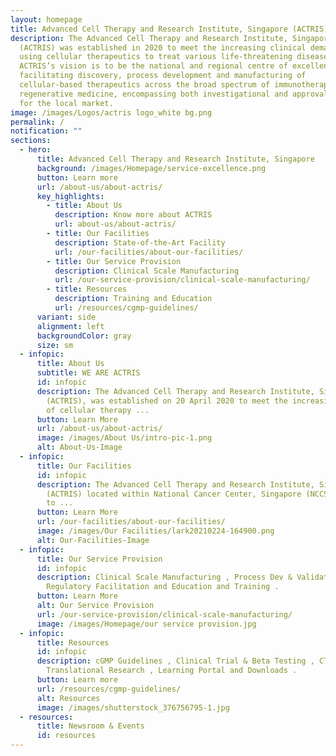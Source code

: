 ```yaml
---
layout: homepage
title: Advanced Cell Therapy and Research Institute, Singapore (ACTRIS)
description: The Advanced Cell Therapy and Research Institute, Singapore
  (ACTRIS) was established in 2020 to meet the increasing clinical demand of
  using cellular therapeutics to treat various life-threatening diseases.
  ACTRIS’s vision is to be the national and regional centre of excellence for
  facilitating discovery, process development and manufacturing of
  cellular-based therapeutics across the broad spectrum of immunotherapy and
  regenerative medicine, encompassing both investigational and approval products
  for the local market.
image: /images/Logos/actris logo_white bg.png
permalink: /
notification: ""
sections:
  - hero:
      title: Advanced Cell Therapy and Research Institute, Singapore
      background: /images/Homepage/service-excellence.png
      button: Learn more
      url: /about-us/about-actris/
      key_highlights:
        - title: About Us
          description: Know more about ACTRIS
          url: about-us/about-actris/
        - title: Our Facilities
          description: State-of-the-Art Facility
          url: /our-facilities/about-our-facilities/
        - title: Our Service Provision
          description: Clinical Scale Manufacturing
          url: /our-service-provision/clinical-scale-manufacturing/
        - title: Resources
          description: Training and Education
          url: /resources/cgmp-guidelines/
      variant: side
      alignment: left
      backgroundColor: gray
      size: sm
  - infopic:
      title: About Us
      subtitle: WE ARE ACTRIS
      id: infopic
      description: The Advanced Cell Therapy and Research Institute, Singapore
        (ACTRIS), was established on 20 April 2020 to meet the increasing demand
        of cellular therapy ...
      button: Learn More
      url: /about-us/about-actris/
      image: /images/About Us/intro-pic-1.png
      alt: About-Us-Image
  - infopic:
      title: Our Facilities
      id: infopic
      description: The Advanced Cell Therapy and Research Institute, Singapore
        (ACTRIS) located within National Cancer Center, Singapore (NCCS) is home
        to ...
      button: Learn More
      url: /our-facilities/about-our-facilities/
      image: /images/Our Facilities/lark20210224-164900.png
      alt: Our-Facilities-Image
  - infopic:
      title: Our Service Provision
      id: infopic
      description: Clinical Scale Manufacturing , Process Dev & Validation ,
        Regulatory Facilitation and Education and Training .
      button: Learn More
      alt: Our Service Provision
      url: /our-service-provision/clinical-scale-manufacturing/
      image: /images/Homepage/our service provision.jpg
  - infopic:
      title: Resources
      id: infopic
      description: cGMP Guidelines , Clinical Trial & Beta Testing , CTGT
        Translational Research , Learning Portal and Downloads .
      button: Learn more
      url: /resources/cgmp-guidelines/
      alt: Resources
      image: /images/shutterstock_376756795-1.jpg
  - resources:
      title: Newsroom & Events
      id: resources
---
```

